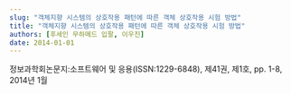 ```yaml
---
slug: "객체지향 시스템의 상호작용 패턴에 따른 객체 상호작용 시험 방법"
title: "객체지향 시스템의 상호작용 패턴에 따른 객체 상호작용 시험 방법"
authors: [후세인 무하메드 입팔, 이우진]
date: 2014-01-01
---
```


정보과학회논문지:소프트웨어 및 응용(ISSN:1229-6848), 제41권, 제1호, pp. 1-8, 2014년 1월
